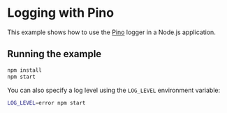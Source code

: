 # Logging with Pino

This example shows how to use the [Pino](https://github.com/pinojs/pino) logger in a Node.js application.

## Running the example

```bash
npm install
npm start
```

You can also specify a log level using the `LOG_LEVEL` environment variable:

```bash
LOG_LEVEL=error npm start
```